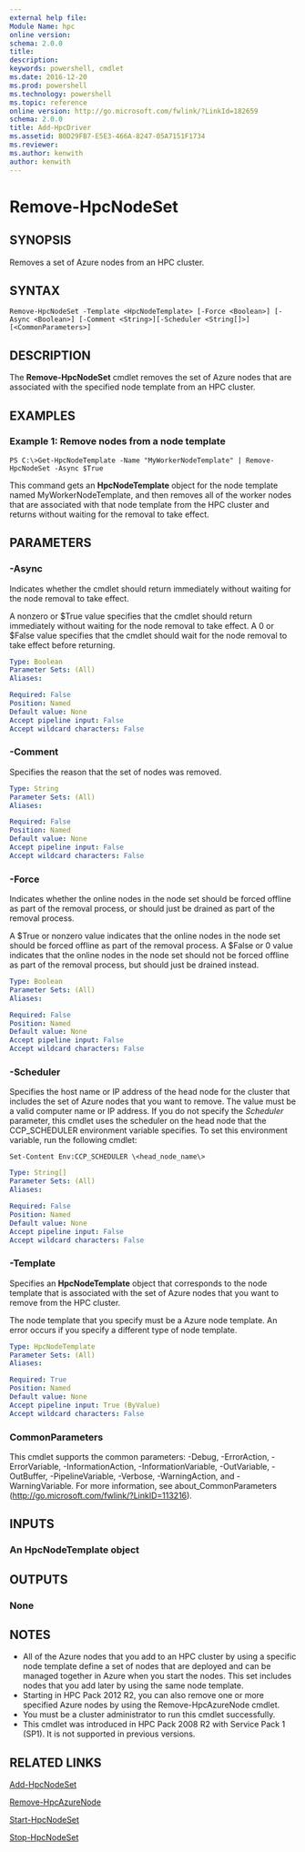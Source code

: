 ```yaml
---
external help file:
Module Name: hpc
online version:
schema: 2.0.0
title:
description:
keywords: powershell, cmdlet
ms.date: 2016-12-20
ms.prod: powershell
ms.technology: powershell
ms.topic: reference
online version: http://go.microsoft.com/fwlink/?LinkId=182659
schema: 2.0.0
title: Add-HpcDriver
ms.assetid: B0D29FB7-E5E3-466A-8247-05A7151F1734
ms.reviewer:
ms.author: kenwith
author: kenwith
---
```


# Remove-HpcNodeSet

## SYNOPSIS
Removes a set of Azure nodes from an HPC cluster.

## SYNTAX

```
Remove-HpcNodeSet -Template <HpcNodeTemplate> [-Force <Boolean>] [-Async <Boolean>] [-Comment <String>][-Scheduler <String[]>] [<CommonParameters>]
```

## DESCRIPTION
The **Remove-HpcNodeSet** cmdlet removes the set of Azure nodes that are associated with the specified node template from an HPC cluster.

## EXAMPLES

### Example 1: Remove nodes from a node template
```
PS C:\>Get-HpcNodeTemplate -Name "MyWorkerNodeTemplate" | Remove-HpcNodeSet -Async $True
```

This command gets an **HpcNodeTemplate** object for the node template named MyWorkerNodeTemplate, and then removes all of the worker nodes that are associated with that node template from the HPC cluster and returns without waiting for the removal to take effect.

## PARAMETERS

### -Async
Indicates whether the cmdlet should return immediately without waiting for the node removal to take effect.

A nonzero or $True value specifies that the cmdlet should return immediately without waiting for the node removal to take effect.
A 0 or $False value specifies that the cmdlet should wait for the node removal to take effect before returning.

```yaml
Type: Boolean
Parameter Sets: (All)
Aliases:

Required: False
Position: Named
Default value: None
Accept pipeline input: False
Accept wildcard characters: False
```

### -Comment
Specifies the reason that the set of nodes was removed.

```yaml
Type: String
Parameter Sets: (All)
Aliases:

Required: False
Position: Named
Default value: None
Accept pipeline input: False
Accept wildcard characters: False
```

### -Force
Indicates whether the online nodes in the node set should be forced offline as part of the removal process, or should just be drained as part of the removal process.

A $True or nonzero value indicates that the online nodes in the node set should be forced offline as part of the removal process.
A $False or 0 value indicates that the online nodes in the node set should not be forced offline as part of the removal process, but should just be drained instead.

```yaml
Type: Boolean
Parameter Sets: (All)
Aliases:

Required: False
Position: Named
Default value: None
Accept pipeline input: False
Accept wildcard characters: False
```

### -Scheduler
Specifies the host name or IP address of the head node for the cluster that includes the set of Azure nodes that you want to remove.
The value must be a valid computer name or IP address.
If you do not specify the *Scheduler* parameter, this cmdlet uses the scheduler on the head node that the CCP_SCHEDULER environment variable specifies.
To set this environment variable, run the following cmdlet:

`Set-Content Env:CCP_SCHEDULER \<head_node_name\>`

```yaml
Type: String[]
Parameter Sets: (All)
Aliases:

Required: False
Position: Named
Default value: None
Accept pipeline input: False
Accept wildcard characters: False
```

### -Template
Specifies an **HpcNodeTemplate** object that corresponds to the node template that is associated with the set of Azure nodes that you want to remove from the HPC cluster.

The node template that you specify must be a Azure node template.
An error occurs if you specify a different type of node template.

```yaml
Type: HpcNodeTemplate
Parameter Sets: (All)
Aliases:

Required: True
Position: Named
Default value: None
Accept pipeline input: True (ByValue)
Accept wildcard characters: False
```

### CommonParameters
This cmdlet supports the common parameters: -Debug, -ErrorAction, -ErrorVariable, -InformationAction, -InformationVariable, -OutVariable, -OutBuffer, -PipelineVariable, -Verbose, -WarningAction, and -WarningVariable. For more information, see about_CommonParameters (http://go.microsoft.com/fwlink/?LinkID=113216).

## INPUTS

### An HpcNodeTemplate object

## OUTPUTS

### None

## NOTES
* All of the Azure nodes that you add to an HPC cluster by using a specific node template define a set of nodes that are deployed and can be managed together in Azure when you start the nodes. This set includes nodes that you add later by using the same node template.
* Starting in HPC Pack 2012 R2, you can also remove one or more specified Azure nodes by using the Remove-HpcAzureNode cmdlet.
* You must be a cluster administrator to run this cmdlet successfully.
* This cmdlet was introduced in HPC Pack 2008 R2 with Service Pack 1 (SP1). It is not supported in previous versions.

## RELATED LINKS

[Add-HpcNodeSet](./Add-HpcNodeSet.md)

[Remove-HpcAzureNode](./Remove-HpcAzureNode.md)

[Start-HpcNodeSet](./Start-HpcNodeSet.md)

[Stop-HpcNodeSet](./Stop-HpcNodeSet.md)
